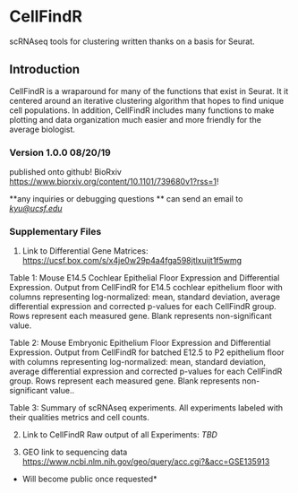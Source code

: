 # CellFindR
scRNAseq tools for clustering written thanks on a basis for Seurat.

## Introduction
CellFindR is a wraparound for many of the functions that exist in Seurat. It it centered around an iterative clustering algorithm that hopes to find unique cell populations. In addition, CellFindR includes many functions to make plotting and data organization much easier and more friendly for the average biologist. 


### Version 1.0.0 08/20/19
published onto github! BioRxiv https://www.biorxiv.org/content/10.1101/739680v1?rss=1!
 

**any inquiries or debugging questions ** can send an email to
 *kyu@ucsf.edu* 
 
 
### Supplementary Files 

1. Link to Differential Gene Matrices:
https://ucsf.box.com/s/x4je0w29p4a4fga598jtlxuijt1f5wmg

Table 1: Mouse E14.5 Cochlear Epithelial Floor Expression and Differential Expression. Output from CellFindR for E14.5 cochlear epithelium floor with columns representing log-normalized: mean, standard deviation, average differential expression and corrected p-values for each CellFindR group. Rows represent each measured gene. Blank represents non-significant value.  

Table 2: Mouse Embryonic Epithelium Floor Expression and Differential Expression. Output from CellFindR for batched E12.5 to P2 epithelium floor with columns representing log-normalized: mean, standard deviation, average differential expression and corrected p-values for each CellFindR group. Rows represent each measured gene. Blank represents non-significant value..  

Table 3: Summary of scRNAseq experiments. All experiments labeled with their qualities metrics and cell counts.  

2. Link to CellFindR Raw output of all Experiments:
*TBD*

3. GEO link to sequencing data
https://www.ncbi.nlm.nih.gov/geo/query/acc.cgi?&acc=GSE135913
* Will become public once requested* 
